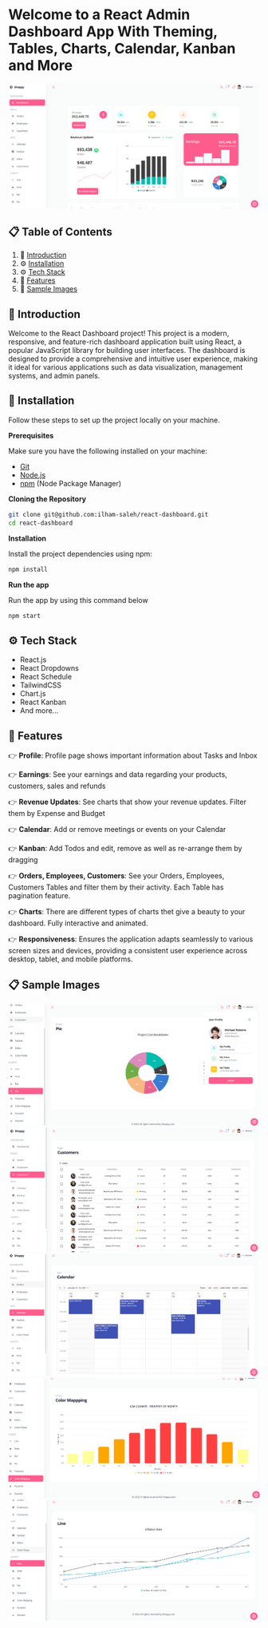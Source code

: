 # Welcome to a React Admin Dashboard App With Theming, Tables, Charts, Calendar, Kanban and More

![Shoppy](src/screenshots/image1.png)

## 📋 <a name="table">Table of Contents</a>

1. 🤖 [Introduction](#introduction)
2. ⚙️ [Installation](#installation)
3. ⚙️ [Tech Stack](#tech-stack)
4. 🔋 [Features](#features)
5. 🔗 [Sample Images](#samples)

## <a name="Introduction">🤖 Introduction</a>

Welcome to the React Dashboard project! This project is a modern, responsive, and feature-rich dashboard application built using React, a popular JavaScript library for building user interfaces. The dashboard is designed to provide a comprehensive and intuitive user experience, making it ideal for various applications such as data visualization, management systems, and admin panels.

## <a name="Installation">🤖 Installation</a>

Follow these steps to set up the project locally on your machine.

**Prerequisites**

Make sure you have the following installed on your machine:

- [Git](https://git-scm.com/)
- [Node.js](https://nodejs.org/en)
- [npm](https://www.npmjs.com/) (Node Package Manager)

**Cloning the Repository**

```bash
git clone git@github.com:ilham-saleh/react-dashboard.git
cd react-dashboard
```

**Installation**

Install the project dependencies using npm:

```bash
npm install
```

**Run the app**

Run the app by using this command below

```bash
npm start
```

## <a name="tech-stack">⚙️ Tech Stack</a>

- React.js
- React Dropdowns
- React Schedule
- TailwindCSS
- Chart.js
- React Kanban
- And more...

## <a name="features">🔋 Features</a>

👉 **Profile**: Profile page shows important information about Tasks and Inbox

👉 **Earnings**: See your earnings and data regarding your products, customers, sales and refunds

👉 **Revenue Updates**: See charts that show your revenue updates. Filter them by Expense and Budget

👉 **Calendar**: Add or remove meetings or events on your Calendar

👉 **Kanban**: Add Todos and edit, remove as well as re-arrange them by dragging

👉 **Orders, Employees, Customers**: See your Orders, Employees, Customers Tables and filter them by their activity. Each Table has pagination feature.

👉 **Charts**: There are different types of charts thet give a beauty to your dashboard. Fully interactive and animated.

👉 **Responsiveness**: Ensures the application adapts seamlessly to various screen sizes and devices, providing a consistent user experience across desktop, tablet, and mobile platforms.

## 📋 <a name="samples">Sample Images</a>

![Image 1](src/screenshots/image6.png)
![Image 2](src/screenshots/image2.png)
![Image 3](src/screenshots/image3.png)
![Image 4](src/screenshots/image4.png)
![Image 5](src/screenshots/image5.png)
